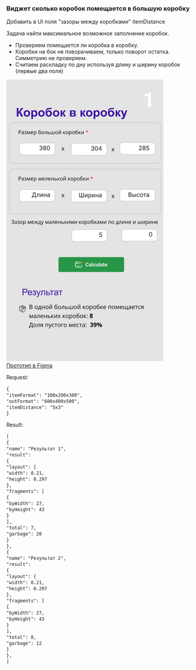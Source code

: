 ### Виджет сколько коробок помещается в большую коробку

Добавить в UI поля "зазоры между коробками" itemDistance

Задача найти максимальное возможное заполнение коробок.

- Проверяем помещается ли коробка в коробку.
- Коробки на бок не поворачиваем, только поворот остатка. Симметрию не проверяем.
- Считаем раскладку по дну используя длину и ширину коробок (первые два поля)

![Figma1](box.png)  
[Прототип в Figma](https://www.figma.com/proto/IR6FyDyMlyLhJazR1kleIu/calc?page-id=1307%3A18&node-id=2913-1339&viewport=2334%2C-7580%2C0.87&t=E734VJ5NyFJUVrwL-1&scaling=min-zoom&content-scaling=fixed&starting-point-node-id=1314%3A53&show-proto-sidebar=1)

Request:
````
{
"itemFormat": "100x200x300",
"outFormat": "600x400x500",
"itemDistance": "5x3"
}
````


Result:
````
[
{
"name": "Результат 1",
"result":
{
"layout": {
"width": 0.21,
"height": 0.297
},
"fragments": [
{
"byWidth": 27,
"byHeight": 43
}
],
"total": 7,
"garbage": 20
}
},
{
"name": "Результат 2",
"result":
{
"layout": {
"width": 0.21,
"height": 0.297
},
"fragments": [
{
"byWidth": 27,
"byHeight": 43
}
],
"total": 8,
"garbage": 12
}
},
]
````
